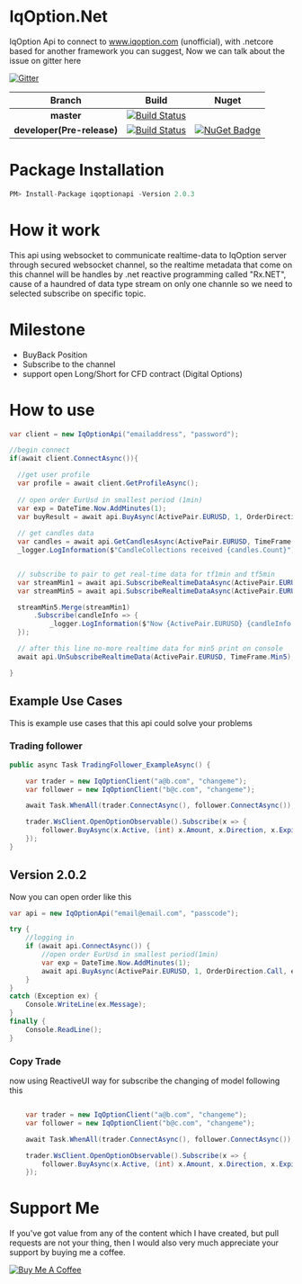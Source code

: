 # IqOption.Net
IqOption Api to connect to www.iqoption.com (unofficial), with .netcore based for another framework you can suggest,
Now we can talk about the issue on gitter here 

[![Gitter](https://badges.gitter.im/Iqoption-Net/community.svg)](https://gitter.im/Iqoption-Net/community?utm_source=badge&utm_medium=badge&utm_campaign=pr-badge)

|Branch|Build|Nuget|
|:--:|:--:|:--:|
**master**|[![Build Status](https://dev.azure.com/mongkoneiadon0274/IqOptionAPI.NET/_apis/build/status/MongkonEiadon.IqOption.Net?branchName=master)](https://dev.azure.com/mongkoneiadon0274/IqOptionAPI.NET/_build/latest?definitionId=2&branchName=master) | 
**developer(Pre-release)**|[![Build Status](https://dev.azure.com/mongkoneiadon/IqOption.net/_apis/build/status/CI%20for%20GitHub?branchName=develop)](https://dev.azure.com/mongkoneiadon/IqOption.net/_build/latest?definitionId=8&branchName=develop) | [![NuGet Badge](https://buildstats.info/nuget/iqoptionapi?includePreReleases=true)](https://www.nuget.org/packages/iqoptionapi/2.0.0-alpha1)|


# Package Installation
``` javascript
PM> Install-Package iqoptionapi -Version 2.0.3

```

# How it work
This api using websocket to communicate realtime-data to IqOption server through secured websocket channel, so the realtime metadata that come on this channel will be handles by .net reactive programming called "Rx.NET", cause of a haundred of data type stream on only one channle so we need to selected subscribe on specific topic.

# Milestone
- BuyBack Position
- Subscribe to the channel
- support open Long/Short for CFD contract (Digital Options)

# How to use
```csharp
var client = new IqOptionApi("emailaddress", "password");

//begin connect
if(await client.ConnectAsync()){

  //get user profile
  var profile = await client.GetProfileAsync();
  
  // open order EurUsd in smallest period (1min) 
  var exp = DateTime.Now.AddMinutes(1);
  var buyResult = await api.BuyAsync(ActivePair.EURUSD, 1, OrderDirection.Call, exp);
  
  // get candles data
  var candles = await api.GetCandlesAsync(ActivePair.EURUSD, TimeFrame.Min1, 100, DateTimeOffset.Now);
  _logger.LogInformation($"CandleCollections received {candles.Count}");


  // subscribe to pair to get real-time data for tf1min and tf5min
  var streamMin1 = await api.SubscribeRealtimeDataAsync(ActivePair.EURUSD, TimeFrame.Min1);
  var streamMin5 = await api.SubscribeRealtimeDataAsync(ActivePair.EURUSD, TimeFrame.Min5);

  streamMin5.Merge(streamMin1)
      .Subscribe(candleInfo => {
          _logger.LogInformation($"Now {ActivePair.EURUSD} {candleInfo.TimeFrame} : Bid={candleInfo.Bid}\t Ask={candleInfo.Ask}\t");
  });

  // after this line no-more realtime data for min5 print on console
  await api.UnSubscribeRealtimeData(ActivePair.EURUSD, TimeFrame.Min5);

}

```


## Example Use Cases
This is example use cases that this api could solve your problems

### Trading follower
```csharp
public async Task TradingFollower_ExampleAsync() {

    var trader = new IqOptionClient("a@b.com", "changeme");
    var follower = new IqOptionClient("b@c.com", "changeme"); 

    await Task.WhenAll(trader.ConnectAsync(), follower.ConnectAsync());

    trader.WsClient.OpenOptionObservable().Subscribe(x => {
        follower.BuyAsync(x.Active, (int) x.Amount, x.Direction, x.ExpirationTime);
    });
}
```

## Version 2.0.2
Now you can open order like this
```csharp
var api = new IqOptionApi("email@email.com", "passcode");

try {
    //logging in
    if (await api.ConnectAsync()) {
        //open order EurUsd in smallest period(1min) 
        var exp = DateTime.Now.AddMinutes(1);
        await api.BuyAsync(ActivePair.EURUSD, 1, OrderDirection.Call, exp);
    }
}
catch (Exception ex) {
    Console.WriteLine(ex.Message);
}
finally {
    Console.ReadLine();
}

```

### Copy Trade
now using ReactiveUI way for subscribe the changing of model following this

```csharp

    var trader = new IqOptionClient("a@b.com", "changeme");
    var follower = new IqOptionClient("b@c.com", "changeme"); 

    await Task.WhenAll(trader.ConnectAsync(), follower.ConnectAsync());

    trader.WsClient.OpenOptionObservable().Subscribe(x => {
        follower.BuyAsync(x.Active, (int) x.Amount, x.Direction, x.ExpirationTime);
    });

```
# Support Me
If you've got value from any of the content which I have created, but pull requests are not your thing, then I would also very much appreciate your support by buying me a coffee.

<a href="https://www.buymeacoffee.com/6VF3XHb" target="_blank"><img src="https://www.buymeacoffee.com/assets/img/custom_images/black_img.png" alt="Buy Me A Coffee" style="height: auto !important;width: auto !important;" ></a>
